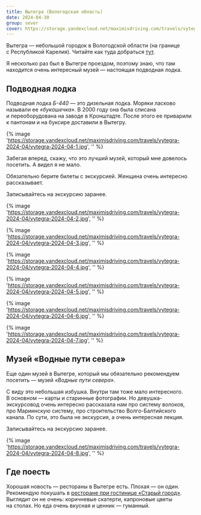 ```yaml
---
title: Вытегра (Вологодская область)
date: 2024-04-30
group: sever
cover: https://storage.yandexcloud.net/maximisdriving.com/travels/vytegra-2024-04/vytegra-2024-04-1.jpg
---
```


Вытегра&nbsp;&mdash; небольшой городок в&nbsp;Вологодской области (на&nbsp;границе с&nbsp;Республикой Карелия). Читайте как туда добраться [тут](/routes/vytegra/).

Я&nbsp;несколько раз был в&nbsp;Вытегре проездом, поэтому знаю, что там находится очень интересный музей&nbsp;&mdash; настоящая подводная лодка.

## Подводная лодка

Подводная лодка _Б-440_&nbsp;&mdash; это дизельная лодка. Моряки ласково называли ее&nbsp;_&laquo;букашечка&raquo;_. В&nbsp;2000 году она была списана и&nbsp;переоборудована на&nbsp;заводе в&nbsp;Кронштадте. После этого ее&nbsp;приварили к&nbsp;пантонам и&nbsp;на&nbsp;буксире доставили в&nbsp;Вытегру.

{% image 'https://storage.yandexcloud.net/maximisdriving.com/travels/vytegra-2024-04/vytegra-2024-04-1.jpg', '' %}

Забегая вперед, скажу, что это лучший музей, который мне довелось посетить. А&nbsp;видел я&nbsp;не&nbsp;мало.

Обязательно берите билеты с&nbsp;экскурсией. Женщина очень интересно рассказывает.

Записывайтесь на&nbsp;экскурсию заранее.

{% image 'https://storage.yandexcloud.net/maximisdriving.com/travels/vytegra-2024-04/vytegra-2024-04-2.jpg', '' %}

{% image 'https://storage.yandexcloud.net/maximisdriving.com/travels/vytegra-2024-04/vytegra-2024-04-3.jpg', '' %}

{% image 'https://storage.yandexcloud.net/maximisdriving.com/travels/vytegra-2024-04/vytegra-2024-04-4.jpg', '' %}

{% image 'https://storage.yandexcloud.net/maximisdriving.com/travels/vytegra-2024-04/vytegra-2024-04-5.jpg', '' %}

{% image 'https://storage.yandexcloud.net/maximisdriving.com/travels/vytegra-2024-04/vytegra-2024-04-6.jpg', '' %}

{% image 'https://storage.yandexcloud.net/maximisdriving.com/travels/vytegra-2024-04/vytegra-2024-04-7.jpg', '' %}

## Музей &laquo;Водные пути севера&raquo;

Еще один музей в&nbsp;Вытегре, который мы&nbsp;обязательно рекомендуем посетить&nbsp;&mdash; музей _&laquo;Водные пути севера&raquo;_.

С&nbsp;виду это небольшая избушка. Внутри там тоже мало интересного. В&nbsp;основном&nbsp;&mdash; карты и&nbsp;старинные фотографии. Но&nbsp;девушка-экскурсовод очень интересно рассказала нам про систему волоков, про Мариинскую систему, про строительство Волго-Балтийского канала. По&nbsp;сути, это была не&nbsp;экскурсия, а&nbsp;очень интересная лекция.

Записывайтесь на&nbsp;экскурсию заранее.

{% image 'https://storage.yandexcloud.net/maximisdriving.com/travels/vytegra-2024-04/vytegra-2024-04-8.jpg', '' %}

## Где поесть

Хорошая новость&nbsp;&mdash; рестораны в&nbsp;Вытегре есть. Плохая&nbsp;&mdash; он&nbsp;один. Рекомендую покушать в&nbsp;[ресторане при гостинице &laquo;Старый город&raquo;](https://vk.com/id488091781). Выглядит он&nbsp;не&nbsp;очень: коричневые скатерти, капроновые цветы на&nbsp;столах. Но&nbsp;еда очень вкусная и&nbsp;ценник&nbsp;&mdash; гуманный.
